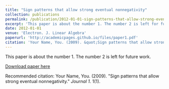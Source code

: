 ```yaml
---
title: "Sign patterns that allow strong eventual nonnegativity"
collection: publications
permalink: /publication/2012-01-01-sign-patterns-that-allow-strong-eventual-nonnegativity
excerpt: 'This paper is about the number 1. The number 2 is left for future work.'
date: 2012-01-01
venue: 'Electron. J. Linear Algebra'
paperurl: 'http://academicpages.github.io/files/paper1.pdf'
citation: 'Your Name, You. (2009). &quot;Sign patterns that allow strong eventual nonnegativity.&quot; <i>Journal 1</i>. 1(1).'
---
```

This paper is about the number 1. The number 2 is left for future work.

[Download paper here](http://academicpages.github.io/files/paper1.pdf)

Recommended citation: Your Name, You. (2009). "Sign patterns that allow strong eventual nonnegativity." <i>Journal 1</i>. 1(1).